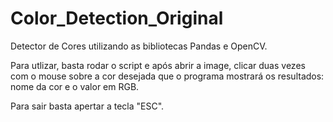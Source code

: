 # Color_Detection_Original
Detector de Cores utilizando as bibliotecas Pandas e OpenCV.

Para utlizar, basta rodar o script e após abrir a image, clicar duas vezes com o mouse sobre a cor desejada que o programa mostrará os resultados: nome da cor e o valor em RGB.

Para sair basta apertar a tecla "ESC".
